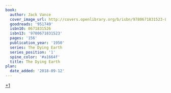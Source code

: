 ```yaml
---
book:
  author: Jack Vance
  cover_image_url: http://covers.openlibrary.org/b/isbn/9780671831523-L.jpg
  goodreads: '951749'
  isbn10: 0671831526
  isbn13: '9780671831523'
  pages: '156'
  publication_year: '1950'
  series: The Dying Earth
  series_position: '1'
  spine_color: '#a1664f'
  title: The Dying Earth
plan:
  date_added: '2018-09-12'
---
```


[+1](https://www.reddit.com/r/Fantasy/comments/l7ab1g/author_recommendation_jack_vance/)

